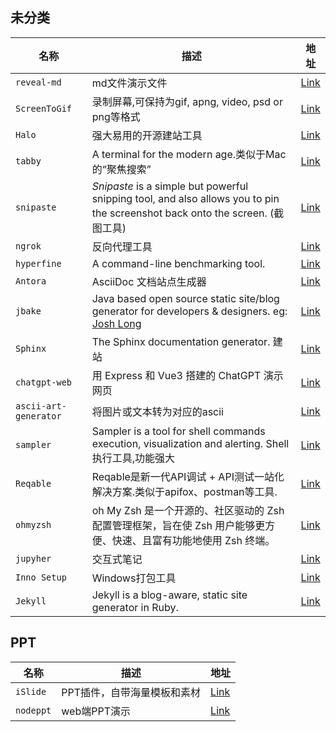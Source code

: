 ## 未分类

| 名称                    | 描述                                                                                                                                                    | 地址                                                  |
| --------------------- | ----------------------------------------------------------------------------------------------------------------------------------------------------- | --------------------------------------------------- |
| `reveal-md`           | md文件演示文件                                                                                                                                              | [Link](https://github.com/webpro/reveal-md)         |
| `ScreenToGif`         | 录制屏幕,可保持为gif, apng, video, psd or png等格式                                                                                                              | [Link](https://github.com/NickeManarin/ScreenToGif) |
| `Halo`                | 强大易用的开源建站工具                                                                                                                                           | [Link](https://github.com/halo-dev/halo)            |
| `tabby`               | A terminal for the modern age.类似于Mac的“聚焦搜索”                                                                                                           | [Link](https://github.com/Eugeny/tabby)             |
| `snipaste`            | *Snipaste* is a simple but powerful snipping tool, and also allows you to pin the screenshot back onto the screen. (截图工具)                             | [Link](https://www.snipaste.com/)                   |
| `ngrok`               | 反向代理工具                                                                                                                                                | [Link](https://ngrok.com/)                          |
| `hyperfine`           | A command-line benchmarking tool.                                                                                                                     | [Link](https://github.com/sharkdp/hyperfine)        |
| `Antora`              | AsciiDoc 文档站点生成器                                                                                                                                      | [Link](https://antora.org/)                         |
| `jbake`               | Java based open source static site/blog generator for developers & designers. eg: [Josh Long](https://github.com/joshlong/joshlong.github.io-content) | [Link](https://github.com/jbake-org/jbake)          |
| `Sphinx`              | The Sphinx documentation generator. 建站                                                                                                                | [Link](https://github.com/sphinx-doc/sphinx)        |
| `chatgpt-web`         | 用 Express 和 Vue3 搭建的 ChatGPT 演示网页                                                                                                                     | [Link](https://github.com/Chanzhaoyu/chatgpt-web)   |
| `ascii-art-generator` | 将图片或文本转为对应的ascii                                                                                                                                      | [Link](https://www.ascii-art-generator.org/)        |
| `sampler`             | Sampler is a tool for shell commands execution, visualization and alerting. Shell执行工具,功能强大                                                            | [Link](https://github.com/sqshq/sampler)            |
| `Reqable`             | Reqable是新一代API调试 + API测试一站化解决方案.类似于apifox、postman等工具.                                                                                                 | [Link](https://reqable.com/zh-CN/)                  |
| `ohmyzsh`             | oh My Zsh 是一个开源的、社区驱动的 Zsh 配置管理框架，旨在使 Zsh 用户能够更方便、快速、且富有功能地使用 Zsh 终端。                                                                                 | [Link](https://ohmyz.sh/)                           |
| `jupyher`             | 交互式笔记                                                                                                                                                 | [Link](https://github.com/jupyter/notebook)         |
| `Inno Setup`          | Windows打包工具                                                                                                                                           | [Link](https://jrsoftware.org/isinfo.php)           |
| `Jekyll`              | Jekyll is a blog-aware, static site generator in Ruby.                                                                                                | [Link](https://jekyllrb.com/)                       |

## PPT

| 名称        | 描述              | 地址                                         |
| --------- | --------------- | ------------------------------------------ |
| `iSlide`  | PPT插件，自带海量模板和素材 | [Link](https://www.islide.cc/)             |
| `nodeppt` | web端PPT演示       | [Link](https://github.com/ksky521/nodeppt) |
